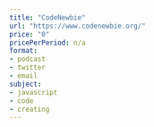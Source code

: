 ```yaml
---
title: "CodeNewbie"
url: "https://www.codenewbie.org/"
price: "0"
pricePerPeriod: n/a
format: 
- podcast
- twitter
- email
subject: 
- javascript
- code
- creating
---
```

